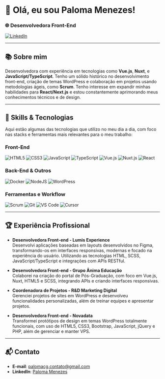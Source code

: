 # 👋 Olá, eu sou Paloma Menezes!

### 🌐 Desenvolvedora Front-End

[![LinkedIn](https://img.shields.io/badge/LinkedIn-Perfil-0077B5?style=flat-square&logo=linkedin)](https://www.linkedin.com/in/palomamenezes/) 

---

## 📚 Sobre mim

Desenvolvedora com experiência em tecnologias como **Vue.js**, **Nuxt**, e **JavaScript/TypeScript**. Tenho um sólido histórico no desenvolvimento front-end, criação de temas WordPress e colaboração em projetos usando metodologias ágeis, como **Scrum**. Tenho interesse em expandir minhas habilidades para **React/Next.js** e estou constantemente aprimorando meus conhecimentos técnicos e de design.

---

## 🚀 Skills & Tecnologias

Aqui estão algumas das tecnologias que utilizo no meu dia a dia, com foco nas stacks e ferramentas mais relevantes para o meu trabalho:

### Front-End

![HTML5](https://img.shields.io/badge/HTML5-E34F26?style=for-the-badge&logo=html5&logoColor=white)
![CSS3](https://img.shields.io/badge/CSS3-1572B6?style=for-the-badge&logo=css3&logoColor=white)
![JavaScript](https://img.shields.io/badge/JavaScript-F7DF1E?style=for-the-badge&logo=javascript&logoColor=black)
![TypeScript](https://img.shields.io/badge/Typescript-0000ff?style=for-the-badge&logo=typescript&logoColor=white)
![Vue.js](https://img.shields.io/badge/Vue.js-4FC08D?style=for-the-badge&logo=vue.js&logoColor=white)
![Nuxt.js](https://img.shields.io/badge/Nuxt.js-00C58E?style=for-the-badge&logo=nuxt.js&logoColor=white)
![React](https://img.shields.io/badge/React-61DAFB?style=for-the-badge&logo=react&logoColor=black)

### Back-End & Outros

![Docker](https://img.shields.io/badge/Docker-2496ED?style=for-the-badge&logo=docker&logoColor=white)
![NodeJS](https://img.shields.io/badge/Node.js-3178C6?style=for-the-badge&logo=node.js&logoColor=white)
![WordPress](https://img.shields.io/badge/WordPress-21759B?style=for-the-badge&logo=wordpress&logoColor=white)

### Ferramentas e Workflow

![Scrum](https://img.shields.io/badge/Scrum-4a90e2?style=for-the-badge&logo=scrum&logoColor=white)
![Git](https://img.shields.io/badge/Git-F05032?style=for-the-badge&logo=git&logoColor=white)
![VS Code](https://img.shields.io/badge/VS%20Code-007ACC?style=for-the-badge&logo=visual-studio-code&logoColor=white)
![Cursor](https://img.shields.io/badge/Cursor-009ACC?style=for-the-badge&logo=cursor&logoColor=white)

---

## 🏆 Experiência Profissional
- **Desenvolvedora Front-end - Lumis Experience**  
  Desenvolvi aplicações baseadas em layouts desenvolvidos no Figma, transformando-os em interfaces responsivas, modernas e focado na experiência do usuário. Utilizando as tecnologias HTML, SCSS, JavaScript/TypeScript e integrações com APIs RESTful.

- **Desenvolvedora Front-end - Grupo Ânima Educação**  
  Colaborei na criação do portal de Pós-Graduação, com foco em Vue.js, Nuxt, HTML5 e SCSS, integrando APIs e criando interfaces responsivas.

- **Coordenadora de Projetos - R&D Marketing Digital**  
  Gerenciei projetos de sites em WordPress e desenvolveu funcionalidades personalizadas, além de treinar equipes e apresentar projetos.

- **Desenvolvedora Front-end - Novadata**  
  Transformei protótipos de design em temas WordPress totalmente funcionais, com uso de HTML5, CSS3, Bootstrap, JavaScript, jQuery e PHP, além de gerenciar e manter VPS.

---

## 📬 Contato

- **E-mail**: palomacg.contato@gmail.com
- **LinkedIn**: [Paloma Menezes](https://www.linkedin.com/in/palomamenezes/)
